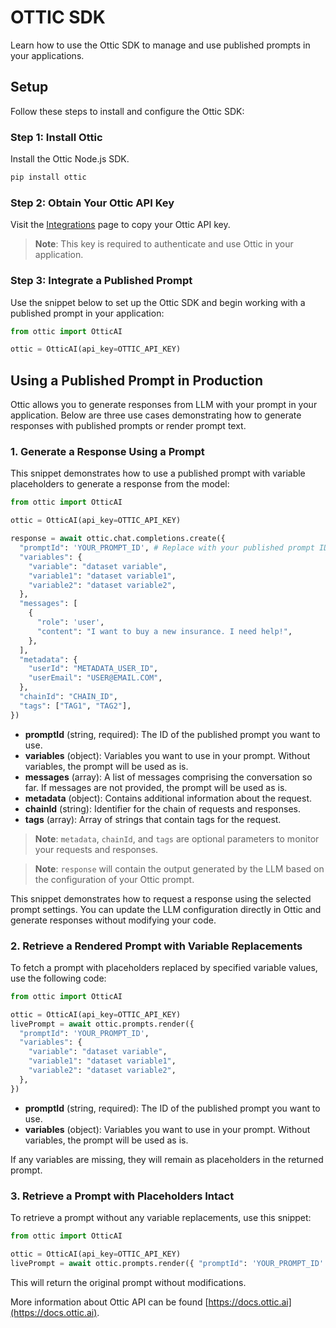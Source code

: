 # OTTIC SDK

Learn how to use the Ottic SDK to manage and use published prompts in your applications.

## Setup

Follow these steps to install and configure the Ottic SDK:

### Step 1: Install Ottic

Install the Ottic Node.js SDK.

```bash
pip install ottic
```

### Step 2: Obtain Your Ottic API Key

Visit the [Integrations](https://app.ottic.ai/integrations) page to copy your Ottic API key.

> **Note**: This key is required to authenticate and use Ottic in your application.

### Step 3: Integrate a Published Prompt

Use the snippet below to set up the Ottic SDK and begin working with a published prompt in your application:

```python
from ottic import OtticAI

ottic = OtticAI(api_key=OTTIC_API_KEY)
```

## Using a Published Prompt in Production

Ottic allows you to generate responses from LLM with your prompt in your application. Below are three use cases demonstrating how to generate responses with published prompts or render prompt text.

### 1. Generate a Response Using a Prompt

This snippet demonstrates how to use a published prompt with variable placeholders to generate a response from the model:

```python
from ottic import OtticAI

ottic = OtticAI(api_key=OTTIC_API_KEY)

response = await ottic.chat.completions.create({
  "promptId": 'YOUR_PROMPT_ID', # Replace with your published prompt ID
  "variables": {
    "variable": "dataset variable",
    "variable1": "dataset variable1",
    "variable2": "dataset variable2",
  },
  "messages": [
    {
      "role": 'user',
      "content": "I want to buy a new insurance. I need help!",
    },
  ],
  "metadata": {
    "userId": "METADATA_USER_ID",
    "userEmail": "USER@EMAIL.COM",
  },
  "chainId": "CHAIN_ID",
  "tags": ["TAG1", "TAG2"],
})
```

- **promptId** (string, required): The ID of the published prompt you want to use.
- **variables** (object): Variables you want to use in your prompt. Without variables, the prompt will be used as is.
- **messages** (array): A list of messages comprising the conversation so far. If messages are not provided, the prompt will be used as is.
- **metadata** (object): Contains additional information about the request.
- **chainId** (string): Identifier for the chain of requests and responses.
- **tags** (array): Array of strings that contain tags for the request.

> **Note**: `metadata`, `chainId`, and `tags` are optional parameters to monitor your requests and responses.

> **Note**: `response` will contain the output generated by the LLM based on the configuration of your Ottic prompt.

This snippet demonstrates how to request a response using the selected prompt settings. You can update the LLM configuration directly in Ottic and generate responses without modifying your code.

### 2. Retrieve a Rendered Prompt with Variable Replacements

To fetch a prompt with placeholders replaced by specified variable values, use the following code:

```python
from ottic import OtticAI

ottic = OtticAI(api_key=OTTIC_API_KEY)
livePrompt = await ottic.prompts.render({
  "promptId": 'YOUR_PROMPT_ID',
  "variables": {
    "variable": "dataset variable",
    "variable1": "dataset variable1",
    "variable2": "dataset variable2",
  },
})
```

- **promptId** (string, required): The ID of the published prompt you want to use.
- **variables** (object): Variables you want to use in your prompt. Without variables, the prompt will be used as is.

If any variables are missing, they will remain as placeholders in the returned prompt.

### 3. Retrieve a Prompt with Placeholders Intact

To retrieve a prompt without any variable replacements, use this snippet:

```python
from ottic import OtticAI

ottic = OtticAI(api_key=OTTIC_API_KEY)
livePrompt = await ottic.prompts.render({ "promptId": 'YOUR_PROMPT_ID' })
```

This will return the original prompt without modifications.



More information about Ottic API can be found [https://docs.ottic.ai](https://docs.ottic.ai).